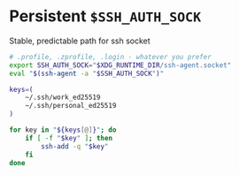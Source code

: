 # Persistent `$SSH_AUTH_SOCK`
Stable, predictable path for ssh socket

```sh
# .profile, .zprofile, .login - whatever you prefer
export SSH_AUTH_SOCK="$XDG_RUNTIME_DIR/ssh-agent.socket"
eval "$(ssh-agent -a "$SSH_AUTH_SOCK")"

keys=(
    ~/.ssh/work_ed25519
    ~/.ssh/personal_ed25519
)

for key in "${keys[@]}"; do
    if [ -f "$key" ]; then
        ssh-add -q "$key"
    fi
done
```
